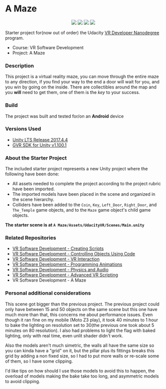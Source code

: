 # A Maze

<p align="center">
	<img src="./Screenshot_20180918-112148.png" />
	<img src="./Screenshot_20180918-112451.png" />
 	<img src="./Screenshot_20180918-112608.png" />
 	<img src="./Screenshot_20180918-112617.png" />
</p>

Starter project for(now out of order) the Udacity [VR Developer Nanodegree](http://udacity.com/vr) program.

- Course: VR Software Development
- Project: A Maze

### Description
This project is a virtual reality maze, you can move through the entire maze to any direction, if you find your way to the end a door will wait for you, and you win by going on the inside. There are collectibles around the map and you **will** need to get them, one of them is the _key_ to your success.

### Build
The project was built and tested for/on an **Android** device


### Versions Used
- [Unity LTS Release 2017.4.4](https://unity3d.com/unity/qa/lts-releases?version=2017.4)
- [GVR SDK for Unity v1.100.1](https://github.com/googlevr/gvr-unity-sdk/releases/tag/v1.100.1)


### About the Starter Project
The included starter project represents a new Unity project where the following have been done:
- All assets needed to complete the project according to the project rubric have been imported.
- The imported models have been placed in the scene and organized in the scene hierarchy.
- Colliders have been added to the `Coin`, `Key`, `Left_Door`, `Right_Door`, and `The_Temple` game objects, and to the `Maze` game object's child game objects.

**The starter scene is at `A Maze/Assets/UdacityVR/Scenes/Main.unity`**

### Related Repositories
- [VR Software Development - Creating Scripts](https://github.com/udacity/VR-Software-Development_Creating-Scripts/releases)
- [VR Software Development - Controlling Objects Using Code](https://github.com/udacity/VR-Software-Development_Controlling-Objects-Using-Code/releases)
- [VR Software Development - VR Interaction](https://github.com/udacity/VR-Software-Development_VR-Interaction/releases)
- [VR Software Development - Programming Animations](https://github.com/udacity/VR-Software-Development_Programming-Animations/releases)
- [VR Software Development - Physics and Audio](https://github.com/udacity/VR-Software-Development_Physics-and-Audio/releases)
- [VR Software Development - Advanced VR Scripting](https://github.com/udacity/VR-Software-Development_Advanced-VR-Scripting/releases)
- VR Software Development - A Maze

### Personal additional considerations
This scene got bigger than the previous project. The previous project could only have between 15 and 50 objects on the same scene but this one have much more than that, this concerns me about performance issues. Even though it ran fine on my mobile (Moto Z3 play), it took 40 minutes to 1 hour to bake the lighting on resolution set to 30(the previous one took about 5 minutes on 80 resolution). I also had problems to light the flag with baked lighting, only with real time, even unlit shader didn't work.

Also the models aren't much simetric, the walls all have the same size so you can kinda have a "grid" on it, but the pillar plus its fittings breaks this grid by adding a non fixed size, so I had to put more walls or re-scale some of them, so I have some clipping.

I'd like tips on how should I use those models to avoid this to happen, the overload of models making the bake take too long, and asymmetric models to avoid clipping.
